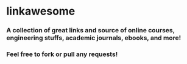 # linkawesome
### A collection of great links and source of online courses, engineering stuffs, academic journals, ebooks, and more!
### Feel free to fork or pull any requests! 
